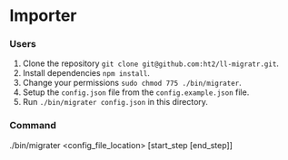 # Importer

### Users
1. Clone the repository `git clone git@github.com:ht2/ll-migratr.git`.
1. Install dependencies `npm install`.
1. Change your permissions `sudo chmod 775 ./bin/migrater`.
1. Setup the `config.json` file from the `config.example.json` file.
1. Run `./bin/migrater config.json` in this directory.

### Command
./bin/migrater <config_file_location> [start_step [end_step]]
